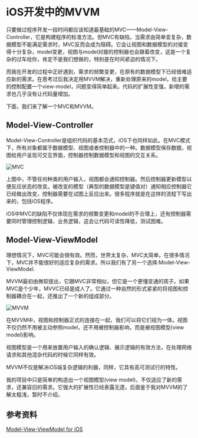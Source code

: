 iOS开发中的MVVM
==============

只要做过程序开发一段时间都应该知道最基础的MVC——Model-View-Controller，它是构建程序的标准方法。但MVC有缺陷，当需求由简单变复杂，数据模型不能满足需求时，MVC反而会成为阻碍。它会让视图和数据模型的对接变得十分复杂，model变更，视图与model对接的控制器也会跟着改变，这是一个复杂的过车给你，肯定不是我们想做的，特别是在时间紧迫的情况下。

而我在开发的过程中正好遇到，需求的频繁变更，在原有的数据模型下已经很难适应新的需求。在思考过后我决定用MVVM解决，重新处理原来的model，给主要的控制配置一个view-model，问题变得简单起来。代码的扩展性变强，新增的需求也几乎没有让代码量增加。

下面，我们来了解一个MVC和MVVM。

Model-View-Controller
---------------------

Model-View-Controller是组织代码的基本范式，iOS下也同样如此。在MVC模式下，所有对象都属于数据模型、视图或者控制器中的一种。数据模型保存数据，视图给用户呈现可交互界面，控制器控制数据模型和视图的交互关系。

![MVC](https://github.com/taylor1003/IOSNotes/raw/master/image/mvvm/mvc1.png "MVC")

上图中，不管任何种类的用户输入，视图都会通知控制器。然后控制器更新模型以便反应状态的改变。被改变的模型（典型的数据模型是键值对）通知相应控制器它已经做出改变，控制器需要在试图上反应出来。很多程序就是在这样的流程下写出来的，包括iOS程序。

iOS中MVC的缺陷不仅体现在需求的频繁变更和model的不合理上，还有控制器需要同时管理控制逻辑、业务逻辑，这会让代码可读性降低，测试困难。

Model-View-ViewModel
--------------------

理想情况下，MVC可能会很有效。然而，世界太复杂，MVC太简单。在很多情况下，MVC并不能很好的适应复杂的需求。所以我们有了另一个选择:Model-View-ViewModel.

MVVM最初由微软提出，它跟MVC非常相似，但它是一个更懂变通的孩子。如果MVC是个少年，MVVC已经是成人了。它通过一种自然的形式紧紧的将视图和控制器耦合在一起，还推出了一个新的组成部分。

![MVVM](https://github.com/taylor1003/IOSNotes/raw/master/image/mvvm/mvvm1.png "MVVM")

在MVVM中，视图和控制器正式的连接在一起，我们可以将它们视为一体。视图不仅仍然不用被主动参照model，还不用被控制器影响，而是被视图模型(view model)影响。

视图模型是一个用来放置用户输入的确认逻辑、展示逻辑的有效方法，在处理网络请求和其他混杂代码的时候它同样有效。

MVVM不仅是解决iOS端复杂逻辑的利器，同样，它具有高可测试行的特性。

我的项目中只是简单的构造出一个视图模型(view model)，不仅适应了新的需求，还兼容旧的需求。它强大的扩展性已经表露无遗，后面鉴于我对MVVM的了解太粗浅，暂时不介绍。

参考资料
-------

[Model-View-ViewModel for iOS](http://www.teehanlax.com/blog/model-view-viewmodel-for-ios/)